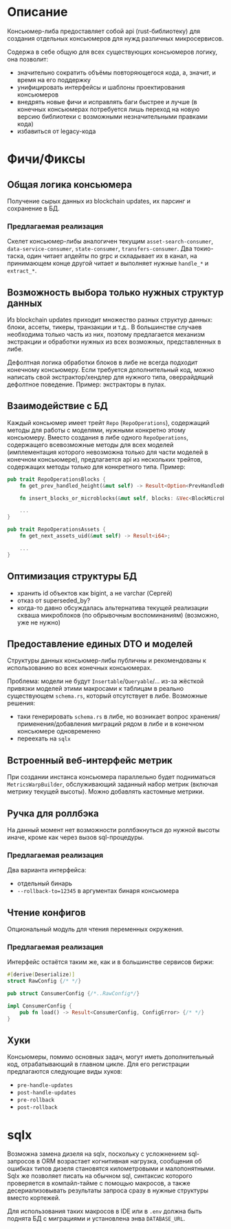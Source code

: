 # Описание
Консьюмер-либа предоставляет собой api (rust-библиотеку) для создания отдельных консьюмеров для нужд различных микросервисов.

Содержа в себе общую для всех существующих консьюмеров логику, она позволит:

- значительно сократить объёмы повторяющегося кода, а, значит, и время на его поддержку
- унифицировать интерфейсы и шаблоны проектирования консьюмеров
- внедрять новые фичи и исправлять баги быстрее и лучше (в конечных консьюмерах потребуется лишь
переход на новую версию библиотеки с возможными незначительными правками кода)
- избавиться от legacy-кода

# Фичи/Фиксы
## Общая логика консьюмера
Получение сырых данных из blockchain updates, их парсинг и сохранение в БД.

### Предлагаемая реализация
Скелет консьюмер-либы аналогичен текущим `asset-search-consumer`, `data-service-consumer`, `state-consumer`, `transfers-consumer`. Два токио-таска, один читает апдейты по grpc и складывает их в канал, на принимающем конце другой читает и выполняет нужные `handle_*` и `extract_*`.


## Возможность выбора только нужных структур данных
Из blockchain updates приходит множество разных структур данных: блоки, ассеты, тикеры, транзакции и т.д.. В большинстве случаев необходима только часть из них, поэтому предлагается механизм экстракции и обработки нужных из всех возможных, представленных в либе.


Дефолтная логика обработки блоков в либе не всегда подходит конечному консьюмеру. Если требуется дополнительный код, можно написать свой экстрактор/хендлер для нужного типа, оверрайдящий дефолтное поведение.
Пример: экстракторы в пулах.

## Взаимодействие с БД
Каждый консьюмер имеет трейт `Repo` (`RepoOperations`), содержащий методы для работы с моделями, нужными конкретно этому консьюмеру. Вместо создания в либе одного `RepoOperations`, содержащего всевозможные методы для всех моделей (имплементация которого невозможна только для части моделей в конечном консьюмере), предлагается api из нескольких трейтов, содержащих методы только для конкретного типа. Пример:

```rust
pub trait RepoOperationsBlocks {
    fn get_prev_handled_height(&mut self) -> Result<Option<PrevHandledHeight>>;

    fn insert_blocks_or_microblocks(&mut self, blocks: &Vec<BlockMicroblock>) -> Result<Vec<i64>>;

    ...
}

pub trait RepoOperationsAssets {
    fn get_next_assets_uid(&mut self) -> Result<i64>;

    ...
}
```

## Оптимизация структуры БД
- хранить id объектов как bigint, а не varchar (Сергей)
- отказ от superseded_by?
- когда-то давно обсуждалась альтернатива текущей реализации скваша микроблоков (по обрывочным воспоминаниям) (возможно, уже не нужно)

## Предоставление единых DTO и моделей
Структуры данных консьюмер-либы публичны и рекомендованы к использованию во всех конечных консьюмерах.

Проблема: модели не будут `Insertable`/`Queryable`/... из-за жёсткой привязки моделей этими макросами к таблицам в реально существующем `schema.rs`, который отсутствует в либе. Возможные решения:
- таки генерировать `schema.rs` в либе, но возникает вопрос хранения/применения/добавления миграций рядом в либе и в конечном консьюмере одновременно
- переехать на `sqlx`

## Встроенный веб-интерфейс метрик
При создании инстанса консьюмера параллельно будет подниматься `MetricsWarpBuilder`, обслуживающий заданный набор метрик (включая метрику текущей высоты). Можно добавлять кастомные метрики.

## Ручка для роллбэка
На данный момент нет возможности роллбэкнуться до нужной высоты иначе, кроме как через вызов sql-процедуры.

### Предлагаемая реализация
Два варианта интерфейса:
- отдельный бинарь
- `--rollback-to=12345` в аргументах бинаря консьюмера

## Чтение конфигов
Опциональный модуль для чтения переменных окружения.

### Предлагаемая реализация
Интерфейс остаётся таким же, как и в большинстве сервисов биржи:
```rust
#[derive(Deserialize)]
struct RawConfig {/* */}

pub struct ConsumerConfig {/*..RawConfig*/}

impl ConsumerConfig {
    pub fn load() -> Result<ConsumerConfig, ConfigError> {/* */}
}
```

## Хуки
Консьюмеры, помимо основных задач, могут иметь дополнительный код, отрабатывающий в главном цикле. Для его регистрации предлагаются следующие виды хуков:
- `pre-handle-updates`
- `post-handle-updates`
- `pre-rollback`
- `post-rollback`

# sqlx
Возможна замена дизеля на sqlx, поскольку с усложнением sql-запросов в ORM возрастает когнитивная нагрузка, сообщения об ошибках типов дизеля становятся километровыми и малопонятными. Sqlx же позволяет писать на обычном sql, синтаксис которого проверяется в компайл-тайме с помощью макросов, а также десериализовывать результаты запроса сразу в нужные структуры вместо кортежей.

Для использования таких макросов в IDE или в `.env` должна быть поднята БД с миграциями и установлена энва `DATABASE_URL`.
